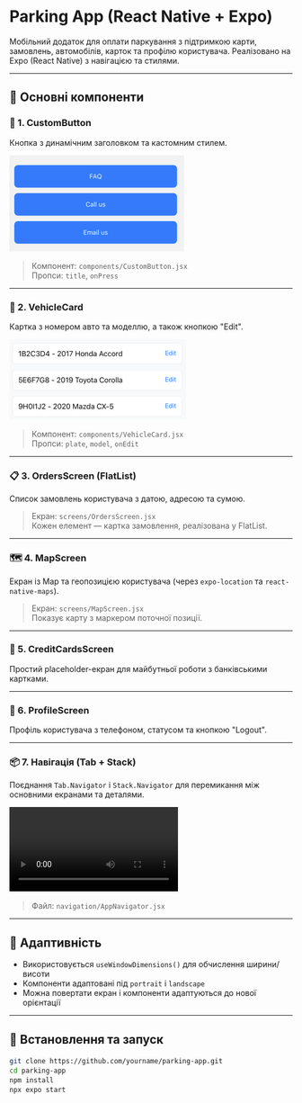 # Parking App (React Native + Expo)

Мобільний додаток для оплати паркування з підтримкою карти, замовлень, автомобілів, карток та профілю користувача. Реалізовано на Expo (React Native) з навігацією та стилями.

---

## 🧩 Основні компоненти

### 🔘 1. CustomButton

Кнопка з динамічним заголовком та кастомним стилем.

![CustomButton Screenshot](./images/screenshots/button.png)

> Компонент: `components/CustomButton.jsx`  
> Пропси: `title`, `onPress`

---

### 🚗 2. VehicleCard

Картка з номером авто та моделлю, а також кнопкою "Edit".

![VehicleCard Screenshot](./images/screenshots/vehicle.png)

> Компонент: `components/VehicleCard.jsx`  
> Пропси: `plate`, `model`, `onEdit`

---

### 📋 3. OrdersScreen (FlatList)

Список замовлень користувача з датою, адресою та сумою.

> Екран: `screens/OrdersScreen.jsx`  
> Кожен елемент — картка замовлення, реалізована у FlatList.

---

### 🗺️ 4. MapScreen

Екран із Map та геопозицією користувача (через `expo-location` та `react-native-maps`).

> Екран: `screens/MapScreen.jsx`  
> Показує карту з маркером поточної позиції.

---

### 🧾 5. CreditCardsScreen

Простий placeholder-екран для майбутньої роботи з банківськими картками.

---

### 👤 6. ProfileScreen

Профіль користувача з телефоном, статусом та кнопкою "Logout".

---

### 📦 7. Навігація (Tab + Stack)

Поєднання `Tab.Navigator` і `Stack.Navigator` для перемикання між основними екранами та деталями.

![Orders -> OrderDetails video](./images/video/swipe-video.mp4)

> Файл: `navigation/AppNavigator.jsx`

---

## 📱 Адаптивність

- Використовується `useWindowDimensions()` для обчислення ширини/висоти
- Компоненти адаптовані під `portrait` і `landscape`
- Можна повертати екран і компоненти адаптуються до нової орієнтації

---

## 🧪 Встановлення та запуск

```bash
git clone https://github.com/yourname/parking-app.git
cd parking-app
npm install
npx expo start
